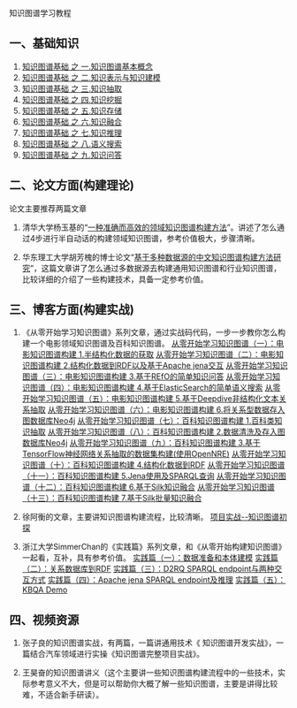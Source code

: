 
知识图谱学习教程

## 一、基础知识
1. [知识图谱基础 之 一.知识图谱基本概念](100604.html)
2. [知识图谱基础 之 二.知识表示与知识建模](100605.html)
3. [知识图谱基础 之 三.知识抽取](100606.html)
4. [知识图谱基础 之 四.知识挖掘](100607.html)
5. [知识图谱基础 之 五.知识存储](100608.html)
6. [知识图谱基础 之 六.知识融合](100609.html)
7. [知识图谱基础 之 七.知识推理](100610.html)
8. [知识图谱基础 之 八.语义搜索](100611.html)
9. [知识图谱基础 之 九.知识问答](100612.html)

## 二、论文方面(构建理论)

论文主要推荐两篇文章

1. 清华大学杨玉基的“[一种准确而高效的领域知识图谱构建方法](http://www.doc88.com/p-9979131856838.html)”。讲述了怎么通过4步进行半自动话的构建领域知识图谱，参考价值极大，步骤清晰。

2. 华东理工大学胡芳槐的博士论文“[基于多种数据源的中文知识图谱构建方法研究](http://www.doc88.com/p-0784652186719.html)”，这篇文章讲了怎么通过多数据源去构建通用知识图谱和行业知识图谱，比较详细的介绍了一些构建技术，具备一定参考价值。

## 三、博客方面(构建实战)

1. 《从零开始学习知识图谱》系列文章，通过实战码代码，一步一步教你怎么构建一个电影领域知识图谱及百科知识图谱。
[从零开始学习知识图谱（一）：电影知识图谱构建 1.半结构化数据的获取](../10/100591.html)
[从零开始学习知识图谱（二）：电影知识图谱构建 2.结构化数据到RDF以及基于Apache jena交互](../10/100592.html)
[从零开始学习知识图谱（三）：电影知识图谱构建 3.基于REfO的简单知识问答](../10/100593.html)
[从零开始学习知识图谱（四）：电影知识图谱构建 4.基于ElasticSearch的简单语义搜索](../10/100594.html)
[从零开始学习知识图谱（五）：电影知识图谱构建 5.基于Deepdive非结构化文本关系抽取](../10/100595.html)
[从零开始学习知识图谱（六）：电影知识图谱构建 6.将关系型数据存入图数据库Neo4j](../10/100596.html)
[从零开始学习知识图谱（七）：百科知识图谱构建 1.百科类知识抽取](../10/100597.html)
[从零开始学习知识图谱（八）：百科知识图谱构建 2.数据清洗及存入图数据库Neo4j](../10/100598.html)
[从零开始学习知识图谱（九）：百科知识图谱构建 3.基于TensorFlow神经网络关系抽取的数据集构建(使用OpenNRE)](../10/100599.html)
[从零开始学习知识图谱（十）：百科知识图谱构建 4.结构化数据到RDF](../10/100600.html)
[从零开始学习知识图谱（十一）：百科知识图谱构建 5.Jena使用及SPARQL查询](../10/100601.html)
[从零开始学习知识图谱（十二）：百科知识图谱构建 6.基于Silk知识融合](../10/100602.html)
[从零开始学习知识图谱（十三）：百科知识图谱构建 7.基于Silk批量知识融合](../10/100603.html)

2. 徐阿衡的文章，主要讲知识图谱构建流程，比较清晰。
[项目实战--知识图谱初探 ](http://www.shuang0420.com/2017/09/05/项目实战-知识图谱初探/)

3. 浙江大学SimmerChan的《实践篇》系列文章，和《从零开始构建知识图谱》一起看，互补，具有参考价值。
[实践篇（一）：数据准备和本体建模](https://zhuanlan.zhihu.com/p/32389370)
[实践篇（二）：关系数据库到RDF](https://zhuanlan.zhihu.com/p/32552993)
[实践篇（三）：D2RQ SPARQL endpoint与两种交互方式](https://zhuanlan.zhihu.com/p/32880610)
[实践篇（四）：Apache jena SPARQL endpoint及推理](https://zhuanlan.zhihu.com/p/33224431)
[实践篇（五）：KBQA Demo](https://zhuanlan.zhihu.com/p/33363861)

## 四、视频资源

1. 张子良的知识图谱实战，有两篇，一篇讲通用技术《 知识图谱开发实战》，一篇结合汽车领域进行实操《知识图谱完整项目实战》。

2. 王昊奋的知识图谱讲义（这个主要讲一些知识图谱构建流程中的一些技术，实际参考意义不大，但是可以帮助你大概了解一些知识图谱，主要是讲得比较难，不适合新手研读）。
